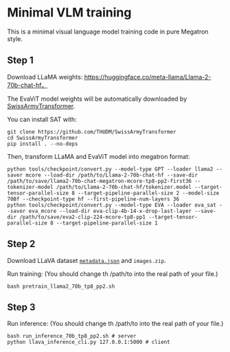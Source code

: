 # Minimal VLM training

This is a minimal visual language model training code in pure Megatron style.

## Step 1

Download LLaMA weights: https://huggingface.co/meta-llama/Llama-2-70b-chat-hf。

The EvaViT model weights will be automatically downloaded by [SwissArmyTransformer](https://github.com/THUDM/SwissArmyTransformer).

You can install SAT with:

```
git clone https://github.com/THUDM/SwissArmyTransformer
cd SwissArmyTransformer
pip install . --no-deps
```

Then, transform LLaMA and EvaViT model into megatron format:

```
python tools/checkpoint/convert.py --model-type GPT --loader llama2 --saver mcore --load-dir /path/to/Llama-2-70b-chat-hf --save-dir /path/to/save/llama2-70b-chat-megatron-mcore-tp8-pp2-first36 --tokenizer-model /path/to/Llama-2-70b-chat-hf/tokenizer.model --target-tensor-parallel-size 8 --target-pipeline-parallel-size 2 --model-size 70Bf --checkpoint-type hf --first-pipeline-num-layers 36
python tools/checkpoint/convert.py --model-type EVA --loader eva_sat --saver eva_mcore --load-dir eva-clip-4b-14-x-drop-last-layer --save-dir /path/to/save/eva2-clip-224-mcore-tp8-pp1 --target-tensor-parallel-size 8 --target-pipeline-parallel-size 1
```

## Step 2

Download LLaVA dataset [`metadata.json`](https://github.com/haotian-liu/LLaVA/blob/main/docs/Data.md) and `images.zip`.

Run training: (You should change th /path/to into the real path of your file.)

```
bash pretrain_llama2_70b_tp8_pp2.sh
```

## Step 3

Run inference: (You should change th /path/to into the real path of your file.)

```
bash run_inference_70b_tp8_pp2.sh # server
python llava_inference_cli.py 127.0.0.1:5000 # client
```